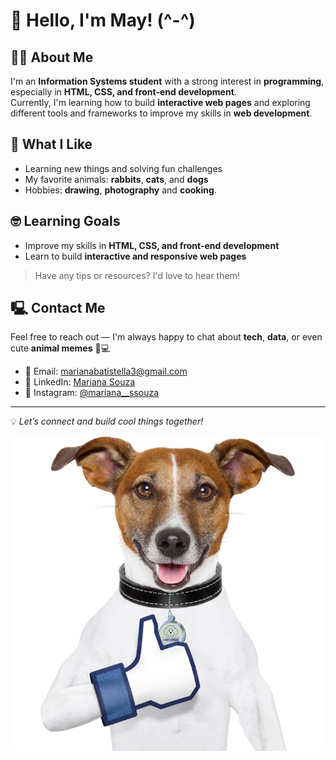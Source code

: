 # 🌼 Hello, I'm May! (^-^)

## 👩‍💻 About Me
I'm an **Information Systems student** with a strong interest in **programming**, especially in **HTML, CSS, and front-end development**.  
Currently, I'm learning how to build **interactive web pages** and exploring different tools and frameworks to improve my skills in **web development**.


## 🐰 What I Like
-  Learning new things and solving fun challenges  
-  My favorite animals: **rabbits**, **cats**, and **dogs**  
-  Hobbies: **drawing**, **photography** and **cooking**.

## 🤓 Learning Goals
- Improve my skills in **HTML, CSS, and front-end development**  
- Learn to build **interactive and responsive web pages**  
> Have any tips or resources? I'd love to hear them!


## 🖳 Contact Me
Feel free to reach out — I'm always happy to chat about **tech**, **data**, or even cute **animal memes** 🐾💻

- 🍥 Email: [marianabatistella3@gmail.com](mailto:marianabatistella3@gmail.com)  
- 🍥 LinkedIn: [Mariana Souza](https://www.linkedin.com/in/mariana-souza-9a3a37302/)  
- 🍥 Instagram: [@mariana__ssouza](https://www.instagram.com/mariana__ssouza/)  

---

💡 *Let’s connect and build cool things together!*


![Dog curtindo o repositório](Imagens/cachorro_dando_like.jpeg)